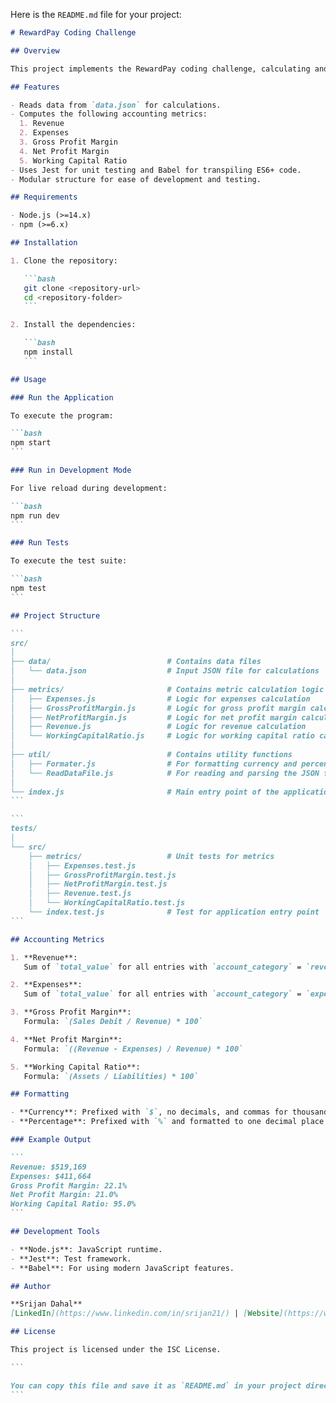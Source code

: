 Here is the `README.md` file for your project:

````markdown
# RewardPay Coding Challenge

## Overview

This project implements the RewardPay coding challenge, calculating and displaying essential accounting metrics based on data from a JSON file. It follows a modular approach, includes unit tests, and ensures maintainable and scalable code.

## Features

- Reads data from `data.json` for calculations.
- Computes the following accounting metrics:
  1. Revenue
  2. Expenses
  3. Gross Profit Margin
  4. Net Profit Margin
  5. Working Capital Ratio
- Uses Jest for unit testing and Babel for transpiling ES6+ code.
- Modular structure for ease of development and testing.

## Requirements

- Node.js (>=14.x)
- npm (>=6.x)

## Installation

1. Clone the repository:

   ```bash
   git clone <repository-url>
   cd <repository-folder>
   ```

2. Install the dependencies:

   ```bash
   npm install
   ```

## Usage

### Run the Application

To execute the program:

```bash
npm start
```

### Run in Development Mode

For live reload during development:

```bash
npm run dev
```

### Run Tests

To execute the test suite:

```bash
npm test
```

## Project Structure

```
src/
│
├── data/                          # Contains data files
│   └── data.json                  # Input JSON file for calculations
│
├── metrics/                       # Contains metric calculation logic
│   ├── Expenses.js                # Logic for expenses calculation
│   ├── GrossProfitMargin.js       # Logic for gross profit margin calculation
│   ├── NetProfitMargin.js         # Logic for net profit margin calculation
│   ├── Revenue.js                 # Logic for revenue calculation
│   └── WorkingCapitalRatio.js     # Logic for working capital ratio calculation
│
├── util/                          # Contains utility functions
│   ├── Formater.js                # For formatting currency and percentages
│   └── ReadDataFile.js            # For reading and parsing the JSON file
│
└── index.js                       # Main entry point of the application
```

```
tests/
│
└── src/
    ├── metrics/                   # Unit tests for metrics
    │   ├── Expenses.test.js
    │   ├── GrossProfitMargin.test.js
    │   ├── NetProfitMargin.test.js
    │   ├── Revenue.test.js
    │   └── WorkingCapitalRatio.test.js
    └── index.test.js              # Test for application entry point
```

## Accounting Metrics

1. **Revenue**:  
   Sum of `total_value` for all entries with `account_category` = `revenue`.

2. **Expenses**:  
   Sum of `total_value` for all entries with `account_category` = `expense`.

3. **Gross Profit Margin**:  
   Formula: `(Sales Debit / Revenue) * 100`

4. **Net Profit Margin**:  
   Formula: `((Revenue - Expenses) / Revenue) * 100`

5. **Working Capital Ratio**:  
   Formula: `(Assets / Liabilities) * 100`

## Formatting

- **Currency**: Prefixed with `$`, no decimals, and commas for thousands.
- **Percentage**: Prefixed with `%` and formatted to one decimal place.

### Example Output

```
Revenue: $519,169
Expenses: $411,664
Gross Profit Margin: 22.1%
Net Profit Margin: 21.0%
Working Capital Ratio: 95.0%
```

## Development Tools

- **Node.js**: JavaScript runtime.
- **Jest**: Test framework.
- **Babel**: For using modern JavaScript features.

## Author

**Srijan Dahal**  
[LinkedIn](https://www.linkedin.com/in/srijan21/) | [Website](https://www.dahalsrijan.com.np/)

## License

This project is licensed under the ISC License.

```

You can copy this file and save it as `README.md` in your project directory. Let me know if you'd like further adjustments!
```
````
